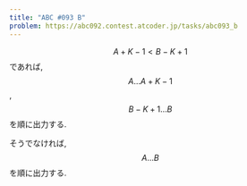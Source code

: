 ```yaml
---
title: "ABC #093 B"
problem: https://abc092.contest.atcoder.jp/tasks/abc093_b
---
```

$$ A+K-1 \lt B-K+1 $$ であれば, $$ A \dots A+K-1 $$, $$ B-K+1 \dots B $$ を順に出力する.

そうでなければ, $$ A \dots B $$ を順に出力する.
